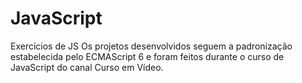 # JavaScript
Exercícios de JS 
Os projetos desenvolvidos seguem a padronização estabelecida pelo ECMAScript 6 e foram feitos durante o curso de JavaScript do canal Curso em Vídeo.
